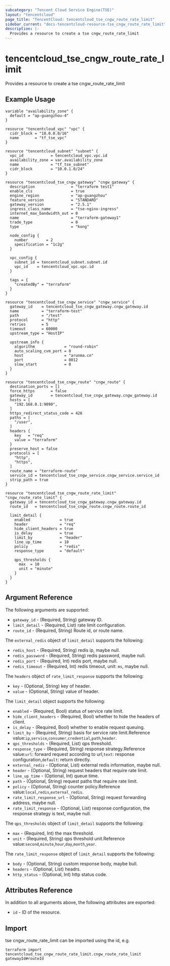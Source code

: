 ```yaml
---
subcategory: "Tencent Cloud Service Engine(TSE)"
layout: "tencentcloud"
page_title: "TencentCloud: tencentcloud_tse_cngw_route_rate_limit"
sidebar_current: "docs-tencentcloud-resource-tse_cngw_route_rate_limit"
description: |-
  Provides a resource to create a tse cngw_route_rate_limit
---
```


# tencentcloud_tse_cngw_route_rate_limit

Provides a resource to create a tse cngw_route_rate_limit

## Example Usage

```hcl
variable "availability_zone" {
  default = "ap-guangzhou-4"
}

resource "tencentcloud_vpc" "vpc" {
  cidr_block = "10.0.0.0/16"
  name       = "tf_tse_vpc"
}

resource "tencentcloud_subnet" "subnet" {
  vpc_id            = tencentcloud_vpc.vpc.id
  availability_zone = var.availability_zone
  name              = "tf_tse_subnet"
  cidr_block        = "10.0.1.0/24"
}

resource "tencentcloud_tse_cngw_gateway" "cngw_gateway" {
  description                = "terraform test1"
  enable_cls                 = true
  engine_region              = "ap-guangzhou"
  feature_version            = "STANDARD"
  gateway_version            = "2.5.1"
  ingress_class_name         = "tse-nginx-ingress"
  internet_max_bandwidth_out = 0
  name                       = "terraform-gateway1"
  trade_type                 = 0
  type                       = "kong"

  node_config {
    number        = 2
    specification = "1c2g"
  }

  vpc_config {
    subnet_id = tencentcloud_subnet.subnet.id
    vpc_id    = tencentcloud_vpc.vpc.id
  }

  tags = {
    "createdBy" = "terraform"
  }
}

resource "tencentcloud_tse_cngw_service" "cngw_service" {
  gateway_id    = tencentcloud_tse_cngw_gateway.cngw_gateway.id
  name          = "terraform-test"
  path          = "/test"
  protocol      = "http"
  retries       = 5
  timeout       = 60000
  upstream_type = "HostIP"

  upstream_info {
    algorithm             = "round-robin"
    auto_scaling_cvm_port = 0
    host                  = "arunma.cn"
    port                  = 8012
    slow_start            = 0
  }
}

resource "tencentcloud_tse_cngw_route" "cngw_route" {
  destination_ports = []
  force_https       = false
  gateway_id        = tencentcloud_tse_cngw_gateway.cngw_gateway.id
  hosts = [
    "192.168.0.1:9090",
  ]
  https_redirect_status_code = 426
  paths = [
    "/user",
  ]
  headers {
    key   = "req"
    value = "terraform"
  }
  preserve_host = false
  protocols = [
    "http",
    "https",
  ]
  route_name = "terraform-route"
  service_id = tencentcloud_tse_cngw_service.cngw_service.service_id
  strip_path = true
}

resource "tencentcloud_tse_cngw_route_rate_limit" "cngw_route_rate_limit" {
  gateway_id = tencentcloud_tse_cngw_gateway.cngw_gateway.id
  route_id   = tencentcloud_tse_cngw_route.cngw_route.route_id

  limit_detail {
    enabled             = true
    header              = "req"
    hide_client_headers = true
    is_delay            = true
    limit_by            = "header"
    line_up_time        = 10
    policy              = "redis"
    response_type       = "default"

    qps_thresholds {
      max  = 10
      unit = "minute"
    }
  }
}
```

## Argument Reference

The following arguments are supported:

* `gateway_id` - (Required, String) gateway ID.
* `limit_detail` - (Required, List) rate limit configuration.
* `route_id` - (Required, String) Route id, or route name.

The `external_redis` object of `limit_detail` supports the following:

* `redis_host` - (Required, String) redis ip, maybe null.
* `redis_password` - (Required, String) redis password, maybe null.
* `redis_port` - (Required, Int) redis port, maybe null.
* `redis_timeout` - (Required, Int) redis timeout, unit: `ms`, maybe null.

The `headers` object of `rate_limit_response` supports the following:

* `key` - (Optional, String) key of header.
* `value` - (Optional, String) value of header.

The `limit_detail` object supports the following:

* `enabled` - (Required, Bool) status of service rate limit.
* `hide_client_headers` - (Required, Bool) whether to hide the headers of client.
* `is_delay` - (Required, Bool) whether to enable request queuing.
* `limit_by` - (Required, String) basis for service rate limit.Reference value:`ip`,`service`,`consumer`,`credential`,`path`,`header`.
* `qps_thresholds` - (Required, List) qps threshold.
* `response_type` - (Required, String) response strategy.Reference value:`url`: forward request according to url,`text`: response configuration,`default`: return directly.
* `external_redis` - (Optional, List) external redis information, maybe null.
* `header` - (Optional, String) request headers that require rate limit.
* `line_up_time` - (Optional, Int) queue time.
* `path` - (Optional, String) request paths that require rate limit.
* `policy` - (Optional, String) counter policy.Reference value:`local`,`redis`,`external_redis`.
* `rate_limit_response_url` - (Optional, String) request forwarding address, maybe null.
* `rate_limit_response` - (Optional, List) response configuration, the response strategy is text, maybe null.

The `qps_thresholds` object of `limit_detail` supports the following:

* `max` - (Required, Int) the max threshold.
* `unit` - (Required, String) qps threshold unit.Reference value:`second`,`minute`,`hour`,`day`,`month`,`year`.

The `rate_limit_response` object of `limit_detail` supports the following:

* `body` - (Optional, String) custom response body, maybe bull.
* `headers` - (Optional, List) headrs.
* `http_status` - (Optional, Int) http status code.

## Attributes Reference

In addition to all arguments above, the following attributes are exported:

* `id` - ID of the resource.




## Import

tse cngw_route_rate_limit can be imported using the id, e.g.

```
terraform import tencentcloud_tse_cngw_route_rate_limit.cngw_route_rate_limit gatewayId#routeId
```

